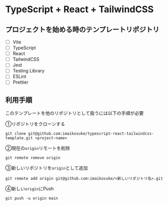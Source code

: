 # TypeScript + React + TailwindCSS

## プロジェクトを始める時のテンプレートリポジトリ

- [ ] Vite
- [ ] TypeScript
- [ ] React
- [ ] TailwindCSS
- [ ] Jest
- [ ] Testing Library
- [ ] ESLint
- [ ] Prettier

## 利用手順

このテンプレートを他のリポジトリとして扱うには以下の手順が必要

①リポジトリをクローンする

```
git clone git@github.com:imaikosuke/typescript-react-tailwindcss-template.git <project-name>
```

②現在の`origin`リモートを削除

```
git remote remove origin
```

③新しいリポジトリを`origin`として追加

```
git remote add origin git@github.com:imaikosuke/<新しいリポジトリ名>.git
```

④新しい`origin`にPush

```
git push -u origin main
```
